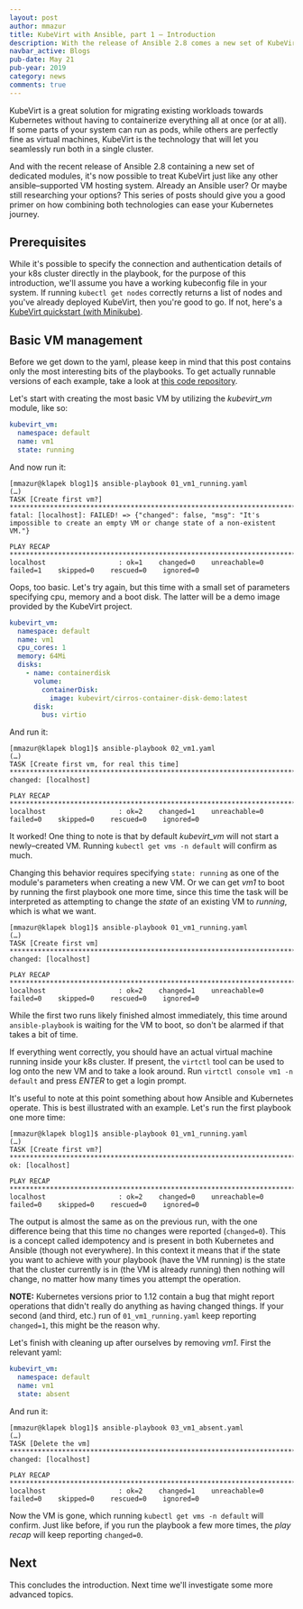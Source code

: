 ```yaml
---
layout: post
author: mmazur
title: KubeVirt with Ansible, part 1 – Introduction
description: With the release of Ansible 2.8 comes a new set of KubeVirt modules
navbar_active: Blogs
pub-date: May 21
pub-year: 2019
category: news
comments: true
---
```


KubeVirt is a great solution for migrating existing workloads towards Kubernetes without having to containerize
everything all at once (or at all).
If some parts of your system can run as pods, while others are perfectly fine as virtual machines, KubeVirt is the
technology that will let you seamlessly run both in a single cluster.

And with the recent release of Ansible 2.8 containing a new set of dedicated modules, it's now possible to treat KubeVirt
just like any other ansible–supported VM hosting system. Already an Ansible user? Or maybe still researching your options?
This series of posts should give you a good primer on how combining both technologies can ease your Kubernetes journey.

## Prerequisites

While it's possible to specify the connection and authentication details of your k8s cluster directly in the
playbook, for the purpose of this introduction, we'll assume you have a working kubeconfig file in your system. If
running `kubectl get nodes` correctly returns a list of nodes and you've already deployed KubeVirt, then you're
good to go. If not, here's a [KubeVirt quickstart (with Minikube)](/quickstart_minikube/).

## Basic VM management

Before we get down to the yaml, please keep in mind that this post contains only the most interesting bits of the playbooks.
To get actually runnable versions of each example, take a look at [this code repository](https://github.com/mmazur/ansible-kubevirt-examples/tree/master/blog1).

Let's start with creating the most basic VM by utilizing the *kubevirt_vm* module, like so:

```yaml
kubevirt_vm:
  namespace: default
  name: vm1
  state: running
```

And now run it:

```console
[mmazur@klapek blog1]$ ansible-playbook 01_vm1_running.yaml
(…)
TASK [Create first vm?] *******************************************************************************************
fatal: [localhost]: FAILED! => {"changed": false, "msg": "It's impossible to create an empty VM or change state of a non-existent VM."}

PLAY RECAP ********************************************************************************************************
localhost                  : ok=1    changed=0    unreachable=0    failed=1    skipped=0    rescued=0    ignored=0
```

Oops, too basic. Let's try again, but this time with a small set of parameters specifying cpu, memory and a boot disk.
The latter will be a demo image provided by the KubeVirt project.

```yaml
kubevirt_vm:
  namespace: default
  name: vm1
  cpu_cores: 1
  memory: 64Mi
  disks:
    - name: containerdisk
      volume:
        containerDisk:
          image: kubevirt/cirros-container-disk-demo:latest
      disk:
        bus: virtio
```

And run it:

```console
[mmazur@klapek blog1]$ ansible-playbook 02_vm1.yaml
(…)
TASK [Create first vm, for real this time] ************************************************************************
changed: [localhost]

PLAY RECAP ********************************************************************************************************
localhost                  : ok=2    changed=1    unreachable=0    failed=0    skipped=0    rescued=0    ignored=0
```

It worked! One thing to note is that by default *kubevirt_vm* will not start a newly–created VM. Running `kubectl get vms -n default` will confirm as much.

Changing this behavior requires specifying `state: running` as one of the module's parameters when creating a new VM. Or we can get _vm1_ to
boot by running the first playbook one more time, since this time the task will be interpreted as attempting to change the _state_ of
an existing VM to _running_, which is what we want.

```console
[mmazur@klapek blog1]$ ansible-playbook 01_vm1_running.yaml
(…)
TASK [Create first vm] ********************************************************************************************
changed: [localhost]

PLAY RECAP ********************************************************************************************************
localhost                  : ok=2    changed=1    unreachable=0    failed=0    skipped=0    rescued=0    ignored=0
```

While the first two runs likely finished almost immediately, this time around `ansible-playbook` is waiting for the VM to boot, so
don't be alarmed if that takes a bit of time.

If everything went correctly, you should have an actual virtual machine running inside your k8s cluster. If present, the `virtctl` tool
can be used to log onto the new VM and to take a look around. Run `virtctl console vm1 -n default` and press _ENTER_ to get a login prompt.

It's useful to note at this point something about how Ansible and Kubernetes operate. This is best illustrated with an example. Let's run
the first playbook one more time:

```console
[mmazur@klapek blog1]$ ansible-playbook 01_vm1_running.yaml
(…)
TASK [Create first vm?] *******************************************************************************************
ok: [localhost]

PLAY RECAP ********************************************************************************************************
localhost                  : ok=2    changed=0    unreachable=0    failed=0    skipped=0    rescued=0    ignored=0
```

The output is almost the same as on the previous run, with the one difference being that this time no changes were reported (`changed=0`).
This is a concept called idempotency and is present in both Kubernetes and Ansible (though not everywhere).
In this context it means that if the state you want to achieve with your playbook (have the VM running) is the state that the cluster
currently is in (the VM is already running) then nothing will change, no matter how many times you attempt the operation.

__NOTE:__ Kubernetes versions prior to 1.12 contain a bug that might report operations that didn't really do anything as having
changed things. If your second (and third, etc.) run of `01_vm1_running.yaml` keep reporting `changed=1`, this might be the reason why.

Let's finish with cleaning up after ourselves by removing _vm1_. First the relevant yaml:

```yaml
kubevirt_vm:
  namespace: default
  name: vm1
  state: absent
```

And run it:

```console
[mmazur@klapek blog1]$ ansible-playbook 03_vm1_absent.yaml
(…)
TASK [Delete the vm] **********************************************************************************************
changed: [localhost]

PLAY RECAP ********************************************************************************************************
localhost                  : ok=2    changed=1    unreachable=0    failed=0    skipped=0    rescued=0    ignored=0 
```

Now the VM is gone, which running `kubectl get vms -n default` will confirm.
Just like before, if you run the playbook a few more times, the _play recap_ will keep reporting `changed=0`.


## Next

This concludes the introduction. Next time we'll investigate some more advanced topics.

